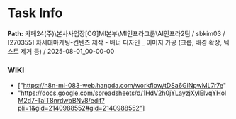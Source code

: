 # Task Info

**Path:** 카페24(주)\본사사업장\[CG]MI본부\MI인프라그룹\AI인프라2팀 / sbkim03 / [270355] 차세대마케팅-컨텐츠 제작 - 배너 디자인 _ 이미지 가공 (크롭, 배경 확장, 텍스트 제거 등) / 2025-08-01_00-00-00

### WIKI
- ["https://n8n-mi-083-web.hanpda.com/workflow/tDSa6GiNpwML7r7e"
- "https://docs.google.com/spreadsheets/d/1HdV2h0jYLayzjXylElvqYHolM2d7-TaIT8nrdwbBNv8/edit?pli=1&gid=2140988552#gid=2140988552"]


